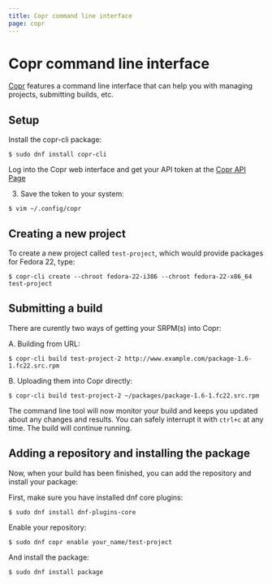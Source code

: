 ```yaml
---
title: Copr command line interface
page: copr
---
```


# Copr command line interface

[Copr](https://copr.fedoraproject.org/) features a command line interface that can help you with managing projects, submitting builds, etc.

## Setup

Install the copr-cli package:

```
$ sudo dnf install copr-cli
```

Log into the Copr web interface and get your API token at the [Copr API Page](https://copr.fedoraproject.org/api/)

3. Save the token to your system:

```
$ vim ~/.config/copr
```

## Creating a new project

To create a new project called `test-project`, which would provide packages for Fedora 22, type:

```
$ copr-cli create --chroot fedora-22-i386 --chroot fedora-22-x86_64 test-project
```

## Submitting a build

There are curently two ways of getting your SRPM(s) into Copr:

A. Building from URL:

```
$ copr-cli build test-project-2 http://www.example.com/package-1.6-1.fc22.src.rpm
```

B. Uploading them into Copr directly:  

```
$ copr-cli build test-project-2 ~/packages/package-1.6-1.fc22.src.rpm
```

The command line tool will now monitor your build and keeps you updated about any changes and results. You can safely interrupt it with `ctrl+c` at any time. The build will continue running.

## Adding a repository and installing the package

Now, when your build has been finished, you can add the repository and install your package:

First, make sure you have installed dnf core plugins:

```
$ sudo dnf install dnf-plugins-core
```

Enable your repository:

```
$ sudo dnf copr enable your_name/test-project
```

And install the package:

```
$ sudo dnf install package
```
